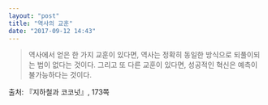 ```yaml
---
layout: "post"
title: "역사의 교훈"
date: "2017-09-12 14:43"
---
```


> 역사에서 얻은 한 가지 교훈이 있다면, 역사는 정확히 동일한 방식으로 되풀이되는 법이 없다는 것이다. 그리고 또 다른 교훈이 있다면, 성공적인 혁신은 예측이 불가능하다는 것이다.

출처: 『지하철과 코코넛』, 173쪽
